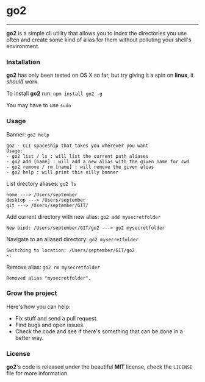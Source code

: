# go2

---

**go2** is a simple cli utility that allows you to index the directories you use often and create some kind of alias for them without polluting your shell's environment.

### Installation

**go2** has only been tested on OS X so far, but try giving it a spin on **linux**, it _should_ work.

To install **go2** run: `npm install go2 -g`

You may have to use `sudo`

### Usage

Banner: `go2 help`

	go2 - CLI spaceship that takes you wherever you want
	Usage:
  	- go2 list / ls : will list the current path aliases
  	- go2 add [name] : will add a new alias with the given name for cwd
  	- go2 remove / rm [name] : will remove the given alias
  	- go2 help : will print this silly banner

List drectory aliases: `go2 ls`

	home ---> /Users/september
	desktop ---> /Users/september
	git ---> /Users/september/GIT/

Add current directory with new alias: `go2 add mysecretfolder`
	
	New bind: /Users/september/GIT/go2 ---> go2 mysecretfolder
	
Navigate to an aliased directory: `go2 mysecretfolder`

	Switching to location: /Users/september/GIT/go2
	~:

Remove alias: `go2 rm mysecretfolder`

	Removed alias "mysecretfolder".
	
### Grow the project

Here's how you can help:

* Fix stuff and send a pull request.
* Find bugs and open issues.
* Check the code and see if there's something that can be done in a better way.

### License

**go2**'s code is released under the beautiful **MIT** license, check the `LICENSE` file for more information.